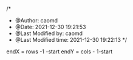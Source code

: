 /*
 * @Author: caomd 
 * @Date: 2021-12-30 19:21:53 
 * @Last Modified by: caomd
 * @Last Modified time: 2021-12-30 19:22:13
 */

endX = rows -1 -start
endY = cols - 1-start